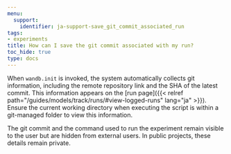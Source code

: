 ```yaml
---
menu:
  support:
    identifier: ja-support-save_git_commit_associated_run
tags:
- experiments
title: How can I save the git commit associated with my run?
toc_hide: true
type: docs
---
```


When `wandb.init` is invoked, the system automatically collects git information, including the remote repository link and the SHA of the latest commit. This information appears on the [run page]({{< relref path="/guides/models/track/runs/#view-logged-runs" lang="ja" >}}). Ensure the current working directory when executing the script is within a git-managed folder to view this information.

The git commit and the command used to run the experiment remain visible to the user but are hidden from external users. In public projects, these details remain private.